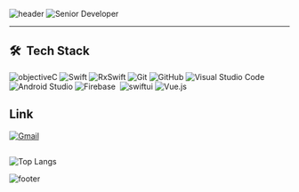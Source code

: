 ![header](https://capsule-render.vercel.app/api?type=transparent&color=auto&height=400&section=header&text=gguby&fontSize=60&fontColor=d6acc5&desc=iOS%20developer&animation=fadeIn&descSize=20)
![Senior Developer](https://img.shields.io/badge/10+years-iOS-brightgreen) 

---


## 🛠 &nbsp;Tech Stack
![objectiveC](https://img.shields.io/badge/-ObjectiveC-05122A?style=flat&logo=Apple&logoColor=0000) ![Swift](https://img.shields.io/badge/-Swift-05122A?style=flat&logo=Swift&logoColor=white) ![RxSwift](https://img.shields.io/badge/-RxSwift-05122A?style=flat&logo=ReactiveX&logoColor=0000) 
![Git](https://img.shields.io/badge/-Git-05122A?style=flat&logo=git)&nbsp;![GitHub](https://img.shields.io/badge/-GitHub-05122A?style=flat&logo=github)&nbsp;![Visual Studio Code](https://img.shields.io/badge/-Visual%20Studio%20Code-05122A?style=flat&logo=visual-studio-code&logoColor=007ACC)&nbsp;![Android Studio](https://img.shields.io/badge/-Android%20Studio-05122A?style=flat&logo=android-studio&logoColor=3DDC84)&nbsp;![Firebase](https://img.shields.io/badge/-Firebase-05122A?style=flat&logo=firebase&logoColor=FFCA28)&nbsp;
![swiftui](https://img.shields.io/badge/-swiftui-05122A?style=flat&logo=Apple&logoColor=0000) ![Vue.js](https://img.shields.io/badge/-Vue.js-05122A?style=flat&logo=vue.js&logoColor=3DDC84)&nbsp;

## 

## Link
 [![Gmail](https://img.shields.io/badge/gguby11@gmail.com-D14836?style=for-the-badge&logo=Gmail&logoColor=white)](mailto:gguby11@gmail.com)

##
![Top Langs](https://github-readme-stats.vercel.app/api/top-langs/?username=gguby&layout=compact)

![footer](https://capsule-render.vercel.app/api?section=footer&type=waving)
